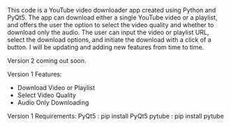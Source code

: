 This code is a YouTube video downloader app created using Python and PyQt5. The app can download either a single YouTube video or a playlist, and offers the user the option to select the video quality and whether to download only the audio. The user can input the video or playlist URL, select the download options, and initiate the download with a click of a button. I will be updating and adding new features from time to time.

Version 2 coming out soon. 

Version 1 Features:

- Download Video or Playlist
- Select Video Quality
- Audio Only Downloading

Version 1 Requirements:
PyQt5 : pip install PyQt5
pytube : pip install pytube
